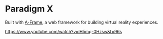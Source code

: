 # Paradigm X

Built with [A-Frame](https://aframe.io), a web framework for building virtual reality experiences.

https://www.youtube.com/watch?v=iH5mq-0Hzsw&t=96s
